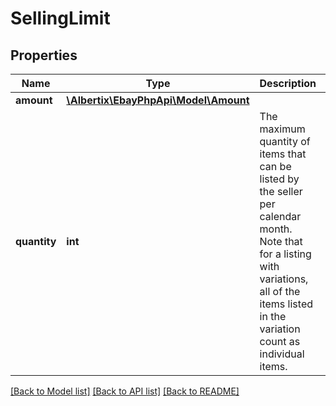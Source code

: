 # SellingLimit

## Properties
Name | Type | Description | Notes
------------ | ------------- | ------------- | -------------
**amount** | [**\Albertix\EbayPhpApi\Model\Amount**](Amount.md) |  | [optional] 
**quantity** | **int** | The maximum quantity of items that can be listed by the seller per calendar month. Note that for a listing with variations, all of the items listed in the variation count as individual items. | [optional] 

[[Back to Model list]](../README.md#documentation-for-models) [[Back to API list]](../README.md#documentation-for-api-endpoints) [[Back to README]](../README.md)


